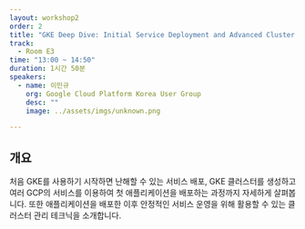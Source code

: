 ```yaml
---
layout: workshop2
order: 2
title: "GKE Deep Dive: Initial Service Deployment and Advanced Cluster Management"
track:
  - Room E3
time: "13:00 ~ 14:50"
duration: 1시간 50분
speakers:
  - name: 이민규
    org: Google Cloud Platform Korea User Group
    desc: ""
    image: ../assets/imgs/unknown.png

---
```


## 개요

처음 GKE를 사용하기 시작하면 난해할 수 있는 서비스 배포, GKE 클러스터를 생성하고 여러 GCP의 서비스를 이용하여 첫 애플리케이션을 배포하는 과정까지 자세하게 살펴봅니다. 또한 애플리케이션을 배포한 이후 안정적인 서비스 운영을 위해 활용할 수 있는 클러스터 관리 테크닉을 소개합니다.
